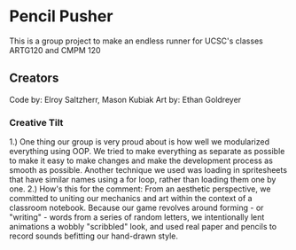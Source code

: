 # Pencil Pusher

This is a group project to make an endless runner for UCSC's classes ARTG120 and CMPM 120

## Creators
Code by: Elroy Saltzherr, Mason Kubiak
Art by: Ethan Goldreyer

### Creative Tilt
1.) One thing our group is very proud about is how well we modularized everything using OOP.
    We tried to make everything as separate as possible to make it easy to make changes and
    make the development process as smooth as possible. Another technique we used was loading
    in spritesheets that have similar names using a for loop, rather than loading them one by
    one.
2.) How's this for the comment: From an aesthetic perspective, we committed to uniting our 
    mechanics and art within the context of a classroom notebook. Because our game revolves 
    around forming - or "writing" - words from a series of random letters, we intentionally 
    lent animations a wobbly "scribbled" look, and used real paper and pencils to record 
    sounds befitting our hand-drawn style.
